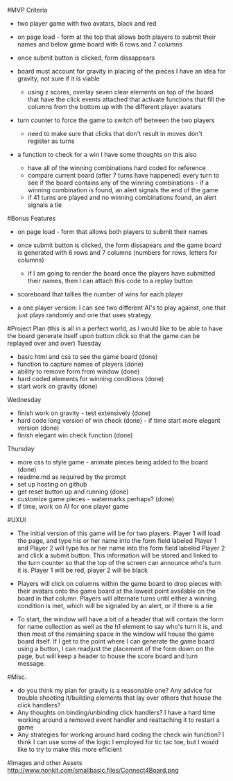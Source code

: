 #MVP Criteria

- two player game with two avatars, black and red 

- on page load - form at the top that allows both players to submit their names and below game board with 6 rows and 7 columns
- once submit button is clicked, form dissappears 

- board must account for gravity in placing of the pieces
  I have an idea for gravity, not sure if it is viable
  - using z scores, overlay seven clear elements on top of the board that have the click events attached that activate functions that fill the columns from the bottom up with the different player avatars

- turn counter to force the game to switch off between the two players
  - need to make sure that clicks that don't result in moves don't register as turns

- a function to check for a win
  I have some thoughts on this also
  - have all of the winning combinations hard coded for reference
  - compare current board (after 7 turns have happened) every turn to see if the board contains any of the winning combinations - if a winning combination is found, an alert signals the end of the game
  - if 41 turns are played and no winning combinations found, an alert signals a tie

#Bonus Features
- on page load - form that allows both players to submit their names

- once submit button is clicked, the form dissapears and the game board is generated with 6 rows and 7 columns (numbers for rows, letters for columns)
  - if I am going to render the board once the players have submitted their names, then I can attach this code to a replay button

- scoreboard that tallies the number of wins for each player

- a one player version: I can see two different AI's to play against, one that just plays randomly and one that uses strategy

#Project Plan
(this is all in a perfect world, as I would like to be able to have the board generate itself upon button click so that the game can be replayed over and over)
Tuesday
- basic html and css to see the game board (done)
- function to capture names of players (done)
- ability to remove form from window (done)
- hard coded elements for winning conditions (done)
- start work on gravity (done)

Wednesday
- finish work on gravity - test extensively (done)
- hard code long version of win check (done) - if time start more elegant version (done)
- finish elegant win check function (done)

Thursday
- more css to style game - animate pieces being added to the board (done)
- readme.md as required by the prompt
- set up hosting on github
- get reset button up and running (done)
- customize game pieces - watermarks perhaps? (done)
- if time, work on AI for one player game

#UXUI
- The initial version of this game will be for two players. Player 1 will load the page, and type his or her name into the form field labeled Player 1 and Player 2 will type his or her name into the form field labeled Player 2 and click a submit button. This information will be stored and linked to the turn counter so that the top of the screen can announce who's turn it is. Player 1 will be red, player 2 will be black
- Players will click on columns within the game board to drop pieces with their avatars onto the game board at the lowest point available on the board in that column. Players will alternate turns until either a winning condition is met, which will be signaled by an alert, or if there is a tie

- To start, the window will have a bit of a header that will contain the form for name collection as well as the h1 element to say who's turn it is, and then most of the remaining space in the window will house the game board itself. If I get to the point where I can generate the game board using a button, I can readjust the placement of the form down on the page, but will keep a header to house the score board and turn message.

#Misc.
- do you think my plan for gravity is a reasonable one? Any advice for trouble shooting it/building elements that lay over others that house the click handlers?
- Any thoughts on binding/unbinding click handlers? I have a hard time working around a removed event handler and reattaching it to restart a game
- Any strategies for working around hard coding the check win function? I think I can use some of the logic I employed for tic tac toe, but I would like to try to make this more efficient

#Images and other Assets
http://www.nonkit.com/smallbasic.files/Connect4Board.png
